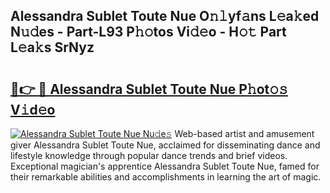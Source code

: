 ## Alessandra Sublet Toute Nue O𝚗𝚕yf𝚊ns L𝚎a𝚔ed N𝚞𝚍es - Part-L93 P𝚑𝚘tos Vi𝚍𝚎o - H𝚘𝚝 Part L𝚎a𝚔s SrNyz

# <h2><a href="http://kf10jwo.oniu.top/?m=Alessandra+Sublet+Toute+Nue">🔗👉 🔴 Alessandra Sublet Toute Nue P𝚑ot𝚘𝚜 V𝚒d𝚎o</a></h2>

[![Alessandra Sublet Toute Nue Nu𝚍e𝚜](https://i.imgur.com/0qMVB7G.gif)](http://kf10jwo.oniu.top/?m=Alessandra+Sublet+Toute+Nue)
Web-based artist and amusement giver Alessandra Sublet Toute Nue, acclaimed for disseminating dance and lifestyle knowledge through popular dance trends and brief videos. Exceptional magician's apprentice Alessandra Sublet Toute Nue, famed for their remarkable abilities and accomplishments in learning the art of magic.  
